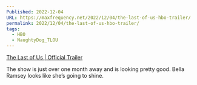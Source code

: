 ```yaml
---
Published: 2022-12-04
URL: https://maxfrequency.net/2022/12/04/the-last-of-us-hbo-trailer/
permalink: 2022/12/04/the-last-of-us-hbo-trailer/
tags:
  - HBO
  - NaughtyDog_TLOU
---
```

[The Last of Us | Official Trailer](https://www.youtube.com/watch?v=uLtkt8BonwM)

The show is just over one month away and is looking pretty good. Bella Ramsey looks like she’s going to shine. 
